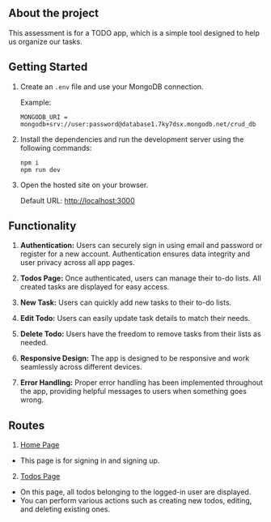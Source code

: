 ## About the project

This assessment is for a TODO app, which is a simple tool designed to help us organize our tasks.

## Getting Started

1. Create an `.env` file and use your MongoDB connection.

   Example:

   ```
   MONGODB_URI = mongodb+srv://user:password@database1.7ky7dsx.mongodb.net/crud_db
   ```

2. Install the dependencies and run the development server using the following commands:

   ```
   npm i
   npm run dev
   ```

3. Open the hosted site on your browser.

   Default URL: [http://localhost:3000](http://localhost:3000)

## Functionality

1. **Authentication:** Users can securely sign in using email and password or register for a new account. Authentication ensures data integrity and user privacy across all app pages.

2. **Todos Page:** Once authenticated, users can manage their to-do lists. All created tasks are displayed for easy access.

3. **New Task:** Users can quickly add new tasks to their to-do lists.

4. **Edit Todo:** Users can easily update task details to match their needs.

5. **Delete Todo:** Users have the freedom to remove tasks from their lists as needed.

6. **Responsive Design:** The app is designed to be responsive and work seamlessly across different devices.

7. **Error Handling:** Proper error handling has been implemented throughout the app, providing helpful messages to users when something goes wrong.

## Routes

1. [Home Page](http://localhost:3000)

- This page is for signing in and signing up.

2. [Todos Page](http://localhost:3000/tasklist)

- On this page, all todos belonging to the logged-in user are displayed.
- You can perform various actions such as creating new todos, editing, and deleting existing ones.
